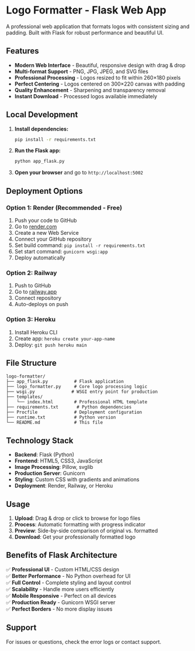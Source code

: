# Logo Formatter - Flask Web App

A professional web application that formats logos with consistent sizing and padding. Built with Flask for robust performance and beautiful UI.

## Features

- **Modern Web Interface** - Beautiful, responsive design with drag & drop
- **Multi-format Support** - PNG, JPG, JPEG, and SVG files
- **Professional Processing** - Logos resized to fit within 260×180 pixels
- **Perfect Centering** - Logos centered on 300×220 canvas with padding
- **Quality Enhancement** - Sharpening and transparency removal
- **Instant Download** - Processed logos available immediately

## Local Development

1. **Install dependencies:**

   ```bash
   pip install -r requirements.txt
   ```

2. **Run the Flask app:**

   ```bash
   python app_flask.py
   ```

3. **Open your browser** and go to `http://localhost:5002`

## Deployment Options

### Option 1: Render (Recommended - Free)

1. Push your code to GitHub
2. Go to [render.com](https://render.com)
3. Create a new Web Service
4. Connect your GitHub repository
5. Set build command: `pip install -r requirements.txt`
6. Set start command: `gunicorn wsgi:app`
7. Deploy automatically

### Option 2: Railway

1. Push to GitHub
2. Go to [railway.app](https://railway.app)
3. Connect repository
4. Auto-deploys on push

### Option 3: Heroku

1. Install Heroku CLI
2. Create app: `heroku create your-app-name`
3. Deploy: `git push heroku main`

## File Structure

```
logo-formatter/
├── app_flask.py          # Flask application
├── logo_formatter.py     # Core logo processing logic
├── wsgi.py              # WSGI entry point for production
├── templates/
│   └── index.html        # Professional HTML template
├── requirements.txt       # Python dependencies
├── Procfile              # Deployment configuration
├── runtime.txt           # Python version
└── README.md             # This file
```

## Technology Stack

- **Backend**: Flask (Python)
- **Frontend**: HTML5, CSS3, JavaScript
- **Image Processing**: Pillow, svglib
- **Production Server**: Gunicorn
- **Styling**: Custom CSS with gradients and animations
- **Deployment**: Render, Railway, or Heroku

## Usage

1. **Upload**: Drag & drop or click to browse for logo files
2. **Process**: Automatic formatting with progress indicator
3. **Preview**: Side-by-side comparison of original vs. formatted
4. **Download**: Get your professionally formatted logo

## Benefits of Flask Architecture

✅ **Professional UI** - Custom HTML/CSS design  
✅ **Better Performance** - No Python overhead for UI  
✅ **Full Control** - Complete styling and layout control  
✅ **Scalability** - Handle more users efficiently  
✅ **Mobile Responsive** - Perfect on all devices  
✅ **Production Ready** - Gunicorn WSGI server  
✅ **Perfect Borders** - No more display issues

## Support

For issues or questions, check the error logs or contact support.

